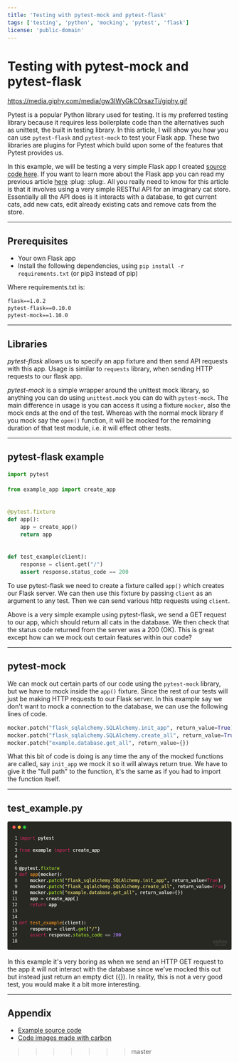 ```yaml
---
title: 'Testing with pytest-mock and pytest-flask'
tags: ['testing', 'python', 'mocking', 'pytest', 'flask']
license: 'public-domain'
---
```


# Testing with pytest-mock and pytest-flask

https://media.giphy.com/media/gw3IWyGkC0rsazTi/giphy.gif

Pytest is a popular Python library used for testing. It is my preferred testing library because it requires less boilerplate code than the alternatives such as unittest, the built in testing library.
In this article, I will show you how you can use `pytest-flask` and `pytest-mock` to test your Flask app. These two
libraries are plugins for Pytest which build upon some of the features that Pytest provides us.

In this example, we will be testing a very simple Flask app I created [source code here](https://github.com/hmajid2301/medium/tree/master/9.%20Testing%20with%20pytest-mock%20and%20pytest-flask).
If you want to learn more about the Flask app you can read my previous article [here](https://medium.com/@hmajid2301/implementing-sqlalchemy-with-docker-cb223a8296de) :plug: :plug:.
All you really need to know for this article is that it involves using a very simple RESTful API for an imaginary cat store. Essentially all the API does is it interacts with a database,
to get current cats, add new cats, edit already existing cats and remove cats from the store.

---------------------------------------------------------------------------------------------------

## Prerequisites

* Your own Flask app
* Install the following dependencies, using `pip install -r requirements.txt` (or pip3 instead of pip)

Where requirements.txt is:

```text
flask==1.0.2
pytest-flask==0.10.0
pytest-mock==1.10.0
```

---------------------------------------------------------------------------------------------------

## Libraries

*pytest-flask* allows us to specify an app fixture and then send API requests with this app. Usage is similar to `requests` library, when sending HTTP requests to our flask app.

*pytest-mock* is a simple wrapper around the unittest mock library, so anything you can do using `unittest.mock` you can do with `pytest-mock`. The main difference in usage is you can access it using a fixture `mocker`, also the mock ends at the end of the test. Whereas with the normal mock library if you mock say the `open()` function, it will be mocked for the remaining duration of that test module, i.e. it will effect other tests.

---------------------------------------------------------------------------------------------------

## pytest-flask example

```python
import pytest

from example_app import create_app


@pytest.fixture
def app():
    app = create_app()
    return app


def test_example(client):
    response = client.get("/")
    assert response.status_code == 200
```

To use pytest-flask we need to create a fixture called `app()` which creates our Flask server. We can then use this fixture by passing `client`
as an argument to any test. Then we can send various http requests using `client`.

Above is a very simple example using pytest-flask, we send a GET request to our app, which should return all cats in the database.
We then check that the status code returned from the server was a 200 (OK). This is great except how can we mock out certain features within our code?

---------------------------------------------------------------------------------------------------

## pytest-mock

We can mock out certain parts of our code using the `pytest-mock` library, but we have to mock inside the `app()` fixture. Since the rest of our tests will just be making HTTP requests to our Flask server. In this example say we don't want to mock a connection to the database, we can use the following lines of code.

```python
mocker.patch("flask_sqlalchemy.SQLAlchemy.init_app", return_value=True)
mocker.patch("flask_sqlalchemy.SQLAlchemy.create_all", return_value=True)
mocker.patch("example.database.get_all", return_value={})
```

What this bit of code is doing is any time the any of the mocked functions are called, say `init_app` we mock it so it will always return true. We have to give it the "full path" to the function, it's the same as if you had to import the function itself.

---------------------------------------------------------------------------------------------------

## test_example.py

![test_example.py](images/test_example.png)

In this example it's very boring as when we send an HTTP GET request to the app it will not interact with the database since we've mocked this out but instead just return an empty dict ({}). In reality, this is
not a very good test, you would make it a bit more interesting.

---------------------------------------------------------------------------------------------------

## Appendix

* [Example source code](https://github.com/hmajid2301/medium/tree/master/9.%20Testing%20with%20pytest-mock%20and%20pytest-flask)
* [Code images made with carbon](https://carbon.now.sh)
>>>>>>> master
